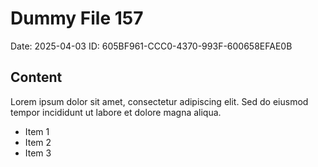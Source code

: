 # Dummy File 157

Date: 2025-04-03
ID: 605BF961-CCC0-4370-993F-600658EFAE0B

## Content

Lorem ipsum dolor sit amet, consectetur adipiscing elit.
Sed do eiusmod tempor incididunt ut labore et dolore magna aliqua.

* Item 1
* Item 2
* Item 3
